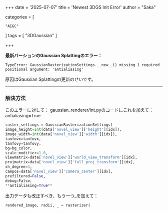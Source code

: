 +++
date = '2025-07-07'
title = 'Newest 3DGS Init Error'
author = "Saka"

categories = [

    "AIGC"
]
tags = [
    "3DGaussian"
]

+++

**最新バーションのGaussian Splattingのエラー：**
```
TypeError: GaussianRasterizationSettings.__new__() missing 1 required positional argument: 'antialiasing'

```
原因はGaussian Splattingの更新のせいです。

---
### 解決方法
このエラーに対して：
gaussian_renderer/int.pyのコードにこれを加えて：
antialiasing=True

```Python
raster_settings = GaussianRasterizationSettings(
image_height=int(data['novel_view']['height'][idx]),
image_width=int(data['novel_view']['width'][idx]),
tanfovx=tanfovx,
tanfovy=tanfovy,
bg=bg_color,
scale_modifier=1.0,
viewmatrix=data['novel_view']['world_view_transform'][idx],
projmatrix=data['novel_view']['full_proj_transform'][idx],
sh_degree=3,
campos=data['novel_view']['camera_center'][idx],
prefiltered=False,
debug=False，
**antialiasing=True**
```

出力データも改正すべき、もう一つ_を加えて：
```Python
rendered_image, radii, _ = rasterizer(
```



